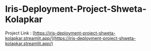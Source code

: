 # Iris-Deployment-Project-Shweta-Kolapkar

Project Link : [https://iris-deployment-project-shweta-kolapkar.streamlit.app/](https://iris-deployment-project-shweta-kolapkar.streamlit.app/)